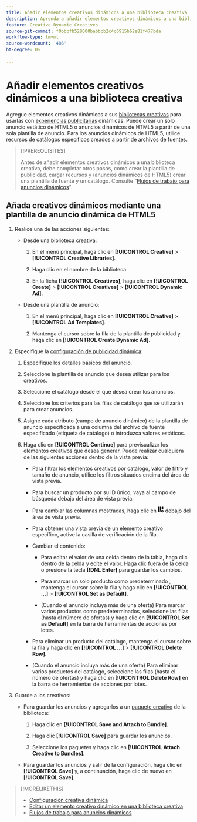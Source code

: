 ```yaml
---
title: Añadir elementos creativos dinámicos a una biblioteca creativa
description: Aprenda a añadir elementos creativos dinámicos a una biblioteca creativa.
feature: Creative Dynamic Creatives
source-git-commit: f0bbbfb528000babbcb2c4c6915b62e81f477bda
workflow-type: tm+mt
source-wordcount: '486'
ht-degree: 0%

---
```


# Añadir elementos creativos dinámicos a una biblioteca creativa

Agregue elementos creativos dinámicos a sus [bibliotecas creativas](creative-library-manage.md) para usarlas con [experiencias publicitarias](/help/creative/experiences/experience-about.md) dinámicas. Puede crear un solo anuncio estático de HTML5 o anuncios dinámicos de HTML5 a partir de una sola plantilla de anuncio. Para los anuncios dinámicos de HTML5, utilice recursos de catálogos específicos creados a partir de archivos de fuentes.

>[!PREREQUISITES]
>
>Antes de añadir elementos creativos dinámicos a una biblioteca creativa, debe completar otros pasos, como crear la plantilla de publicidad, cargar recursos y (anuncios dinámicos de HTML5) crear una plantilla de fuente y un catálogo. Consulte &quot;[Flujos de trabajo para anuncios dinámicos](/help/creative/introduction/workflow-dynamic-ads.md)&quot;.

<!-- This does't work for me 9/24 -- I still have to select a catalog:

## Add dynamic creatives using a static HTML5 ad template

1. In the main menu, click **[!UICONTROL Creative]** > **[!UICONTROL Creative Libraries]**.

1. Click the library name.

1. On the **[!UICONTROL Creatives]** tab, click **[!UICONTROL Create]** > **[!UICONTROL Creatives]** > **[!UICONTROL Dynamic Ad]**.

1. Specify the [dynamic ad settings](/help/creative/creative-libraries/creative-settings-dynamic.md#dynamic-ad-settings-static-html5):

   1. On the [!UICONTROL Basic Details] tab, specify the ad details and the clickURL.

   1. Click **[!UICONTROL Process]**.

   1. On the [!UICONTROL Attributes Details] tab, specify the dynamic ad attributes.

1. Click **[!UICONTROL Save]**.

-->

## Añada creativos dinámicos mediante una plantilla de anuncio dinámica de HTML5

1. Realice una de las acciones siguientes:

   * Desde una biblioteca creativa:

      1. En el menú principal, haga clic en **[!UICONTROL Creative]** > **[!UICONTROL Creative Libraries]**.

      1. Haga clic en el nombre de la biblioteca.

      1. En la ficha **[!UICONTROL Creatives]**, haga clic en **[!UICONTROL Create]** > **[!UICONTROL Creatives]** > **[!UICONTROL Dynamic Ad]**.

   * Desde una plantilla de anuncio:

      1. En el menú principal, haga clic en **[!UICONTROL Creative]** > **[!UICONTROL Ad Templates]**.

      1. Mantenga el cursor sobre la fila de la plantilla de publicidad y haga clic en **[!UICONTROL Create Dynamic Ad]**.

1. Especifique la [configuración de publicidad dinámica](/help/creative/creative-libraries/creative-settings-dynamic.md):

   1. Especifique los detalles básicos del anuncio.

   1. Seleccione la plantilla de anuncio que desea utilizar para los creativos.

   1. Seleccione el catálogo desde el que desea crear los anuncios.

   1. Seleccione los criterios para las filas de catálogo que se utilizarán para crear anuncios.

   1. Asigne cada atributo (campo de anuncio dinámico) de la plantilla de anuncio especificada a una columna del archivo de fuente especificado (etiqueta de catálogo) o introduzca valores estáticos.

   1. Haga clic en **[!UICONTROL Continue]** para previsualizar los elementos creativos que desea generar. Puede realizar cualquiera de las siguientes acciones dentro de la vista previa:

      * Para filtrar los elementos creativos por catálogo, valor de filtro <!-- explain more--> y tamaño de anuncio, utilice los filtros situados encima del área de vista previa.

      * Para buscar un producto por su ID único, vaya al campo de búsqueda debajo del área de vista previa.

      * Para cambiar las columnas mostradas, haga clic en ![Filtro de columna](/help/creative/assets/custom-columns.png "Filtro de columna") debajo del área de vista previa.

      * Para obtener una vista previa de un elemento creativo específico, active la casilla de verificación de la fila.

      * Cambiar el contenido:

         * Para editar el valor de una celda dentro de la tabla, haga clic dentro de la celda y edite el valor. Haga clic fuera de la celda o presione la tecla **[!DNL Enter]** para guardar los cambios.

         * Para marcar un solo producto como predeterminado <!--Explain what this means. -->, mantenga el cursor sobre la fila y haga clic en **[!UICONTROL ...]** > **[!UICONTROL Set as Default]**.

         * (Cuando el anuncio incluya más de una oferta) Para marcar varios productos como predeterminados, seleccione las filas (hasta el número de ofertas) y haga clic en **[!UICONTROL Set as Default]** en la barra de herramientas de acciones por lotes.

      * Para eliminar un producto del catálogo, mantenga el cursor sobre la fila y haga clic en **[!UICONTROL ...]** > **[!UICONTROL Delete Row]**.

      * (Cuando el anuncio incluya más de una oferta) Para eliminar varios productos del catálogo, seleccione las filas (hasta el número de ofertas) y haga clic en **[!UICONTROL Delete Row]** en la barra de herramientas de acciones por lotes.

1. Guarde a los creativos:

   * Para guardar los anuncios y agregarlos a un [paquete creativo](/help/creative/creative-libraries/bundle-manage.md) de la biblioteca:

      1. Haga clic en **[!UICONTROL Save and Attach to Bundle]**.

      1. Haga clic **[!UICONTROL Save]** para guardar los anuncios.

      1. Seleccione los paquetes y haga clic en **[!UICONTROL Attach Creative to Bundles]**.

   * Para guardar los anuncios y salir de la configuración, haga clic en **[!UICONTROL Save]** y, a continuación, haga clic de nuevo en **[!UICONTROL Save]**.

>[!MORELIKETHIS]
>
>* [Configuración creativa dinámica](creative-settings-dynamic.md)
>* [Editar un elemento creativo dinámico en una biblioteca creativa](creative-edit-dynamic.md)
>* [Flujos de trabajo para anuncios dinámicos](/help/creative/introduction/workflow-dynamic-ads.md)
